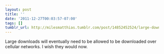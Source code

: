 ```yaml
---
layout: post
title: ''
date: '2011-12-27T00:03:57-07:00'
tags: []
tumblr_url: http://milesmatthias.tumblr.com/post/14852452524/large-downloads-will-eventually-need-to-be-allowed
---
```

Large downloads will eventually need to be allowed to be downloaded over cellular networks. I wish they would now.
